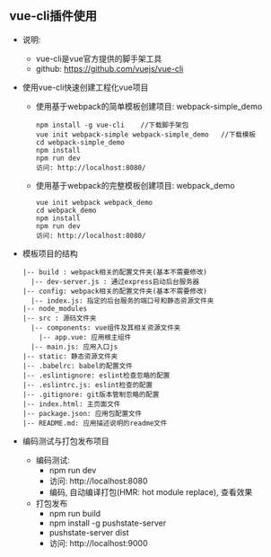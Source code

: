 ## vue-cli插件使用
* 说明:

  * vue-cli是vue官方提供的脚手架工具
  * github: https://github.com/vuejs/vue-cli

* 使用vue-cli快速创建工程化vue项目
  * 使用基于webpack的简单模板创建项目: webpack-simple_demo
    ```
    npm install -g vue-cli    //下载脚手架包
    vue init webpack-simple webpack-simple_demo   //下载模板
    cd webpack-simple_demo
    npm install
    npm run dev
    访问: http://localhost:8080/
    ```
  * 使用基于webpack的完整模板创建项目: webpack_demo
    ```
    vue init webpack webpack_demo
    cd webpack_demo
    npm install
    npm run dev
    访问: http://localhost:8080/
    ```
* 模板项目的结构
  ```
  |-- build : webpack相关的配置文件夹(基本不需要修改)
    |-- dev-server.js : 通过express启动后台服务器
  |-- config: webpack相关的配置文件夹(基本不需要修改)
    |-- index.js: 指定的后台服务的端口号和静态资源文件夹
  |-- node_modules
  |-- src : 源码文件夹
    |-- components: vue组件及其相关资源文件夹
      |-- app.vue: 应用根主组件
    |-- main.js: 应用入口js
  |-- static: 静态资源文件夹
  |-- .babelrc: babel的配置文件
  |-- .eslintignore: eslint检查忽略的配置
  |-- .eslintrc.js: eslint检查的配置
  |-- .gitignore: git版本管制忽略的配置
  |-- index.html: 主页面文件
  |-- package.json: 应用包配置文件 
  |-- README.md: 应用描述说明的readme文件
  ```

* 编码测试与打包发布项目
  * 编码测试:
    * npm run dev
    * 访问: http://localhost:8080
    * 编码, 自动编译打包(HMR: hot module replace), 查看效果
  * 打包发布
    * npm run build
    * npm install -g pushstate-server
    * pushstate-server dist
    * 访问: http://localhost:9000